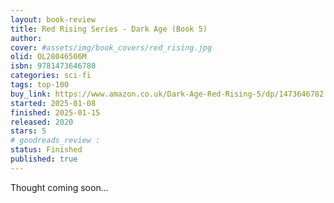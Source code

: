 ```yaml
---
layout: book-review
title: Red Rising Series - Dark Age (Book 5)
author: 
cover: #assets/img/book_covers/red_rising.jpg
olid: OL28046506M
isbn: 9781473646780
categories: sci-fi
tags: top-100
buy_link: https://www.amazon.co.uk/Dark-Age-Red-Rising-5/dp/1473646782
started: 2025-01-08
finished: 2025-01-15
released: 2020
stars: 5
# goodreads_review : 
status: Finished
published: true
---
```


Thought coming soon...